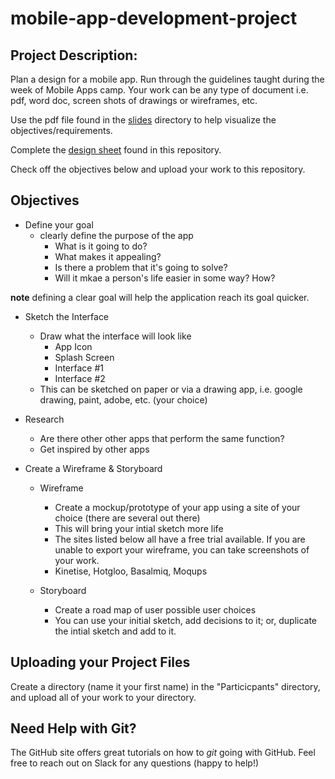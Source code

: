 # mobile-app-development-project  

## Project Description:  

Plan a design for a mobile app. Run through the guidelines taught during the week of Mobile Apps camp. Your work can be any type of document i.e. pdf, word doc, screen shots of drawings or wireframes, etc. 

Use the pdf file found in the [slides](https://github.com/techemstudios/mobile-app-development-project/tree/master/slides) directory to help visualize the objectives/requirements.  

Complete the [design sheet](https://github.com/techemstudios/mobile-app-development-project/blob/master/design_sheet/Mobile%20App%20Camp.docx) found in this repository.  

Check off the objectives below and upload your work to this repository.  

## Objectives  

* Define your goal
  - clearly define the purpose of the app
    - What is it going to do?
    - What makes it appealing?
    - Is there a problem that it's going to solve?
    - Will it mkae a person's life easier in some way? How?
    
**note** defining a clear goal will help the application reach its goal quicker.  

* Sketch the Interface  
  - Draw what the interface will look like
    - App Icon
    - Splash Screen  
    - Interface #1  
    - Interface #2  
  - This can be sketched on paper or via a drawing app, i.e. google drawing, paint, adobe, etc. (your choice)  
    
* Research
  - Are there other other apps that perform the same function?
  - Get inspired by other apps  
  
* Create a Wireframe & Storyboard  
  - Wireframe  
    - Create a mockup/prototype of your app using a site of your choice (there are several out there)  
    - This will bring your intial sketch more life  
    - The sites listed below all have a free trial available. If you are unable to export your wireframe, you can take screenshots of your work.  
    - Kinetise, Hotgloo, Basalmiq, Moqups  
    
  - Storyboard  
    - Create a road map of user possible user choices
    - You can use your initial sketch, add decisions to it; or, duplicate the intial sketch and add to it.  
    
    
## Uploading your Project Files  

Create a directory (name it your first name) in the "Particicpants" directory, and upload all of your work to your directory.  

## Need Help with Git?  

The GitHub site offers great tutorials on how to *git* going with GitHub. Feel free to reach out on Slack for any questions (happy to help!)  


    
    
  
  

  
  
  
